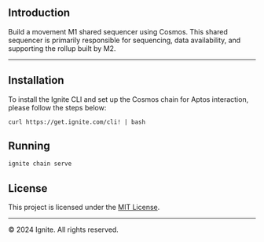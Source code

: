 
## Introduction
Build a movement M1 shared sequencer using Cosmos. This shared sequencer is primarily responsible for sequencing, data availability, and supporting the rollup built by M2.

---

## Installation

To install the Ignite CLI and set up the Cosmos chain for Aptos interaction, please follow the steps below:

```shell
curl https://get.ignite.com/cli! | bash
```

## Running

```bash
ignite chain serve
```


## License

This project is licensed under the [MIT License](LICENSE).

---

© 2024 Ignite. All rights reserved.